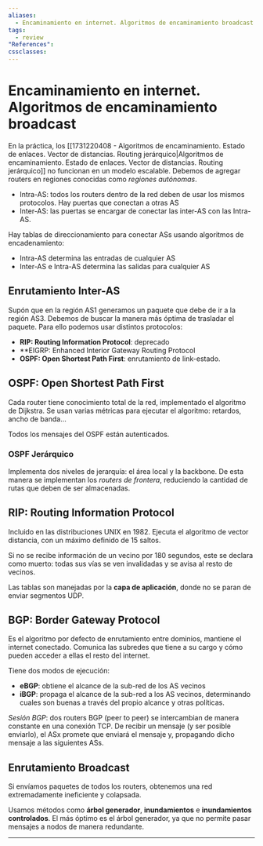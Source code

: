 ```yaml
---
aliases:
  - Encaminamiento en internet. Algoritmos de encaminamiento broadcast
tags:
  - review
"References":
cssclasses:
---
```

# Encaminamiento en internet. Algoritmos de encaminamiento broadcast

En la práctica, los [[1731220408 - Algoritmos de encaminamiento. Estado de enlaces. Vector de distancias. Routing jerárquico|Algoritmos de encaminamiento. Estado de enlaces. Vector de distancias. Routing jerárquico]] no funcionan en un modelo escalable. Debemos de agregar routers  en regiones conocidas como *regiones autónomas*.
- Intra-AS: todos los routers dentro de la red deben de usar los mismos protocolos. Hay puertas que conectan a otras AS
- Inter-AS: las puertas se encargar de conectar las inter-AS con las Intra-AS.

Hay tablas de direccionamiento para conectar ASs usando algoritmos de encadenamiento:
- Intra-AS determina las entradas de cualquier AS
- Inter-AS e Intra-AS determina las salidas para cualquier AS

## Enrutamiento Inter-AS

Supón que en la región AS1 generamos un paquete que debe de ir a la región AS3. Debemos de buscar la manera más óptima de trasladar el paquete. Para ello podemos usar distintos protocolos:

- **RIP: Routing Information Protocol**: deprecado
- **EIGRP: Enhanced Interior Gateway Routing Protocol
- **OSPF: Open Shortest Path First**: enrutamiento de link-estado. 

## OSPF: Open Shortest Path First

Cada router tiene conocimiento total de la red, implementado el algoritmo de Dijkstra. Se usan varias métricas para ejecutar el algoritmo: retardos, ancho de banda...

Todos los mensajes del OSPF están autenticados.

### OSPF Jerárquico

Implementa dos niveles de jerarquía: el área local y la backbone. De esta manera se implementan los *routers de frontera*, reduciendo la cantidad de rutas que deben de ser almacenadas. 

## RIP: Routing Information Protocol

Incluido en las distribuciones UNIX en 1982. Ejecuta el algoritmo de vector distancia, con un máximo definido de 15 saltos.

Si no se recibe información de un vecino por 180 segundos, este se declara como muerto: todas sus vías se ven invalidadas y se avisa al resto de vecinos. 

Las tablas son manejadas por la **capa de aplicación**, donde no se paran de enviar segmentos UDP. 

## BGP: Border Gateway Protocol

Es el algoritmo por defecto de enrutamiento entre dominios, mantiene el internet conectado. Comunica las subredes que tiene a su cargo y cómo pueden acceder a ellas el resto del internet.

Tiene dos modos de ejecución:
- **eBGP**: obtiene el alcance de la sub-red de los AS vecinos
- **iBGP**: propaga el alcance de la sub-red a los AS vecinos, determinando cuales son buenas a través del propio alcance y otras políticas.

*Sesión BGP*: dos routers BGP (peer to peer) se intercambian de manera constante en una conexión TCP. De recibir un mensaje (y ser posible enviarlo), el ASx promete que enviará el mensaje y, propagando dicho mensaje a las siguientes ASs.

## Enrutamiento Broadcast

Si envíamos paquetes de todos los routers, obtenemos una red extremadamente ineficiente y colapsada.

Usamos métodos como **árbol generador**, **inundamientos** e **inundamientos controlados**. El más óptimo es el árbol generador, ya que no permite pasar mensajes a nodos de manera redundante.
***